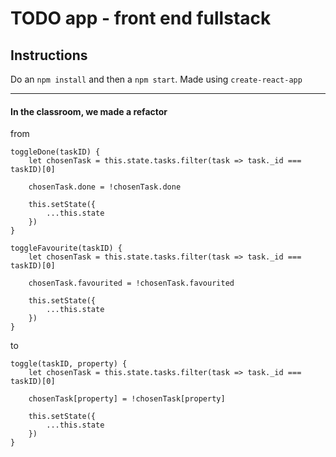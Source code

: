 # TODO app - front end fullstack

## Instructions

Do an `npm install` and then a `npm start`. Made using `create-react-app`

------

#### In the classroom, we made a refactor

from


    toggleDone(taskID) {
        let chosenTask = this.state.tasks.filter(task => task._id === taskID)[0]

        chosenTask.done = !chosenTask.done

        this.setState({
            ...this.state
        })
    }

    toggleFavourite(taskID) {
        let chosenTask = this.state.tasks.filter(task => task._id === taskID)[0]

        chosenTask.favourited = !chosenTask.favourited

        this.setState({
            ...this.state
        })
    }

to 

    toggle(taskID, property) {
        let chosenTask = this.state.tasks.filter(task => task._id === taskID)[0]

        chosenTask[property] = !chosenTask[property]

        this.setState({
            ...this.state
        })
    }